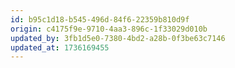 ```yaml
---
id: b95c1d18-b545-496d-84f6-22359b810d9f
origin: c4175f9e-9710-4aa3-896c-1f33029d010b
updated_by: 3fb1d5e0-7380-4bd2-a28b-0f3be63c7146
updated_at: 1736169455
---
```

